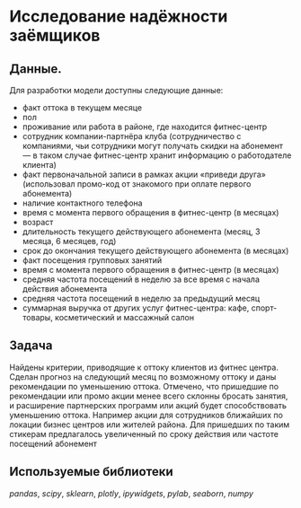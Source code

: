 # Исследование надёжности заёмщиков


## Данные.

Для разработки модели доступны следующие данные:


- факт оттока в текущем месяце
- пол
- проживание или работа в районе, где находится фитнес-центр
- сотрудник компании-партнёра клуба (сотрудничество с компаниями, чьи сотрудники могут получать скидки на абонемент — в таком случае фитнес-центр хранит информацию о работодателе клиента)
- факт первоначальной записи в рамках акции «приведи друга» (использовал промо-код от знакомого при оплате первого абонемента)
- наличие контактного телефона
- время с момента первого обращения в фитнес-центр (в месяцах)
- возраст
- длительность текущего действующего абонемента (месяц, 3 месяца, 6 месяцев, год)
- срок до окончания текущего действующего абонемента (в месяцах)
- факт посещения групповых занятий
- время с момента первого обращения в фитнес-центр (в месяцах)
- средняя частота посещений в неделю за все время с начала действия абонемента
- средняя частота посещений в неделю за предыдущий месяц
- суммарная выручка от других услуг фитнес-центра: кафе, спорт-товары, косметический и массажный салон


## Задача

Найдены критерии, приводящие к оттоку клиентов из фитнес центра. Сделан прогноз на следующий месяц по возможному оттоку и даны рекомендации по уменьшению оттока.
Отмечено, что пришедшие по рекомендации или промо акции менее всего склонны бросать занятия, и расширение партнерских программ или акций будет способствовать уменьшению оттока. Например акции для сотрудников ближайших  по локации бизнес центров или жителей района. Для пришедших по таким стикерам предлагалось увеличенный по сроку действия или частоте посещений абонемент


## Используемые библиотеки
*pandas*, *scipy*, *sklearn*, *plotly*, *ipywidgets*, *pylab*, *seaborn*, *numpy*

